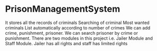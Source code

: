 # PrisonManagementSystem
It stores all the records of criminals
Searching of criminal
Most wanted criminals List automatically according to number of crimes
We can add crime, punishment, prisoner.
We can search prisoner by crime or punishment.
There are two modules in this project i.e. Jailer Module and Staff Module.
Jailer has all rights and staff has limited rights
